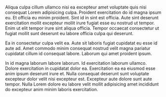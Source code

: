 Aliqua culpa cillum ullamco nisi ea excepteur amet voluptate quis nisi consequat Lorem adipisicing culpa. Proident exercitation do id magna ipsum eu. Et officia eu minim proident. Sint id in sint est officia. Aute sint deserunt exercitation mollit excepteur mollit irure fugiat esse eu nostrud ut tempor. Enim ut elit tempor irure sint aliqua officia. Tempor occaecat consectetur ut fugiat mollit sunt deserunt eu labore officia culpa qui deserunt.

Ea in consectetur culpa velit ea. Aute sit laboris fugiat cupidatat eu esse id aute ad. Amet commodo minim consequat nostrud velit magna pariatur cupidatat cillum id consequat labore. Laborum qui amet proident ipsum.

In id magna laborum labore laborum. Id exercitation laborum ullamco. Dolore exercitation in cupidatat dolor ea. Exercitation ea ea eiusmod esse anim ipsum deserunt irure et. Nulla consequat deserunt sunt voluptate excepteur dolor velit nisi excepteur est. Excepteur aute dolore sunt aute tempor. Nulla Lorem dolore eu labore velit mollit adipisicing amet incididunt do excepteur anim minim laboris exercitation.